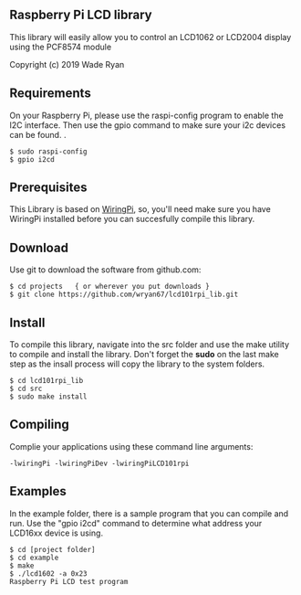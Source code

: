 Raspberry Pi LCD library
------------------------

This library will easily allow you to control an LCD1062 or LCD2004 display using the PCF8574 module

Copyright (c) 2019 Wade Ryan


## Requirements
On your Raspberry Pi, please use the raspi-config program to enable the I2C interface.
Then use the gpio command to make sure your i2c devices can be found.  .  

	$ sudo raspi-config
	$ gpio i2cd


## Prerequisites

This Library is based on [WiringPi](http://wiringpi.com/), so, you'll need make sure you 
have WiringPi installed before you can succesfully compile this library.  


## Download
Use git to download the software from github.com:

    $ cd projects   { or wherever you put downloads }
    $ git clone https://github.com/wryan67/lcd101rpi_lib.git


## Install

To compile this library, navigate into the src folder and use the make utility to compile 
and install the library.  Don't forget the **sudo** on the last make step as the insall 
process will copy the library to the system folders.

    $ cd lcd101rpi_lib
    $ cd src
    $ sudo make install
    
    
## Compiling
Complie your applications using these command line arguments:

    -lwiringPi -lwiringPiDev -lwiringPiLCD101rpi


## Examples
In the example folder, there is a sample program that you can compile and run.  Use the "gpio i2cd" 
command to determine what address your LCD16xx device is using.

    $ cd [project folder]
    $ cd example
    $ make
    $ ./lcd1602 -a 0x23
    Raspberry Pi LCD test program

